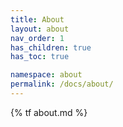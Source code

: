 ```yaml
---
title: About
layout: about
nav_order: 1
has_children: true
has_toc: true

namespace: about
permalink: /docs/about/
---
```

{% tf about.md %}